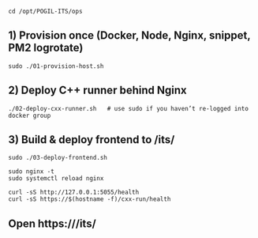 
```
cd /opt/POGIL-ITS/ops
```
## 1) Provision once (Docker, Node, Nginx, snippet, PM2 logrotate)
```
sudo ./01-provision-host.sh
```
## 2) Deploy C++ runner behind Nginx
```
./02-deploy-cxx-runner.sh   # use sudo if you haven’t re-logged into docker group
```
## 3) Build & deploy frontend to /its/
```
sudo ./03-deploy-frontend.sh

sudo nginx -t
sudo systemctl reload nginx

curl -sS http://127.0.0.1:5055/health
curl -sS https://$(hostname -f)/cxx-run/health
```
## Open https://<host>/its/
